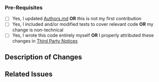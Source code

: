 ### Pre-Requisites

<!-- Replace the [ ] with [x] (lowercase x) to check the box -->

- [ ] Yes, I updated [Authors.md](../blob/main/Authors.md) **OR** this is not my first contribution
- [ ] Yes, I included and/or modified tests to cover relevant code **OR** my change is non-technical
- [ ] Yes, I wrote this code entirely myself **OR** I properly attributed these changes in [Third Party Notices](../blob/main/THIRD-PARTY-NOTICES.txt)

<!-- After addressing the pre-requisites above, make sure to fill out BOTH sections below -->
<!-- NOTE: This is a comment; the comments below will be hidden when you submit -->

## Description of Changes

<!-- Enter a description of what this PR adds/changes -->

## Related Issues

<!-- Include a list and brief description of any tracked issues -->
<!-- NOTE: Make sure to use the `Closes`/`Fixes` syntax to automatically close the issue when your PR is merged -->
<!-- More detail: https://docs.github.com/en/enterprise/2.16/user/github/managing-your-work-on-github/closing-issues-using-keywords -->
<!-- e.g., "Closes #123 - A bug that crashes the app" -->
